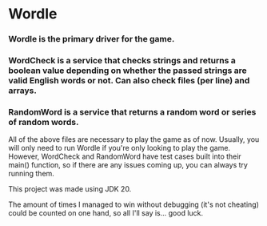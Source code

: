 # Wordle

### Wordle is the primary driver for the game.
### WordCheck is a service that checks strings and returns a boolean value depending on whether the passed strings are valid English words or not. Can also check files (per line) and arrays.
### RandomWord is a service that returns a random word or series of random words.

All of the above files are necessary to play the game as of now.
Usually, you will only need to run Wordle if you're only looking to play the game.
However, WordCheck and RandomWord have test cases built into their main() function, so if there are any issues coming up, you can always try running them.

This project was made using JDK 20.

The amount of times I managed to win without debugging (it's not cheating) could be counted on one hand, so all I'll say is... good luck. 

